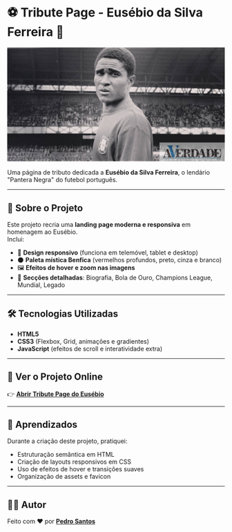 # ⚽ Tribute Page - Eusébio da Silva Ferreira 🐆

![Eusébio](assets/eusebio-hero.jpg)

Uma página de tributo dedicada a **Eusébio da Silva Ferreira**, o lendário "Pantera Negra" do futebol português.    

---

## 📖 Sobre o Projeto
Este projeto recria uma **landing page moderna e responsiva** em homenagem ao Eusébio.  
Inclui:
- 🎨 **Design responsivo** (funciona em telemóvel, tablet e desktop)  
- 🌑 **Paleta mística Benfica** (vermelhos profundos, preto, cinza e branco)  
- 🖼️ **Efeitos de hover e zoom nas imagens**  
- 📜 **Secções detalhadas**: Biografia, Bola de Ouro, Champions League, Mundial, Legado  

---

## 🛠️ Tecnologias Utilizadas
- **HTML5**
- **CSS3** (Flexbox, Grid, animações e gradientes)
- **JavaScript** (efeitos de scroll e interatividade extra)

---

## 🚀 Ver o Projeto Online
👉 [**Abrir Tribute Page do Eusébio**](https://pedrosantos296.github.io/Eusebio-TributePage/)  

---

## 🧠 Aprendizados
Durante a criação deste projeto, pratiquei:
- Estruturação semântica em HTML  
- Criação de layouts responsivos em CSS  
- Uso de efeitos de hover e transições suaves  
- Organização de assets e favicon  

---

## 👨‍💻 Autor
Feito com ❤️ por [**Pedro Santos**](https://github.com/pedrosantos296)  
